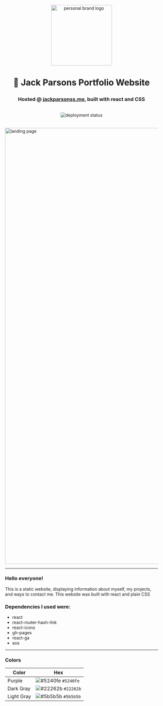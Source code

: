 <div align="center">
  <img width="200" alt="personal brand logo" src="https://user-images.githubusercontent.com/62918090/131276389-3c3b435f-bbc8-4571-96b5-38acc76590d5.png">
</div>
  
# <p align="center">👋 Jack Parsons Portfolio Website</div>
### <p align="center"> Hosted @ <a href="https://jackparsonss.me">jackparsonss.me</a>, built with react and CSS </p>

<br />

<div align="center">
  <img src="https://app.travis-ci.com/jackparsonss/jackparsonss.github.io.svg?branch=master" alt="deployment status"/>
</div>

<br />
<br />

<img width="1440" alt="landing page" src="https://user-images.githubusercontent.com/62918090/131275573-0b989b43-492d-446e-b895-6ea79a9a8ad1.png">

---

### Hello everyone!

This is a static website, displaying information about myself, my projects, and ways to contact me.
This website was built with react and plain CSS

### Dependencies I used were:
- react
- react-router-hash-link
- react-icons
- gh-pages
- react-ga
- aos

---

### Colors
| Color      | Hex                                                                      |
| ---------- | ------------------------------------------------------------------------ |
| Purple     | ![#5240fe](https://via.placeholder.com/15/5240fe/000000?text=+) `#5240fe`|
| Dark Gray  | ![#22262b](https://via.placeholder.com/15/22262b/000000?text=+) `#22262b`|
| Light Gray | ![#5b5b5b](https://via.placeholder.com/15/5b5b5b/000000?text=+) `#5b5b5b`|
